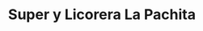 ---
title: "Super y Licorera La Pachita"
url: /san-jose/super-y-licorera-la-pachita/
shop: Lebensmittel
---